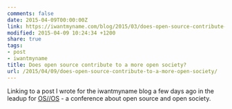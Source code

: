 ```yaml
---
comments: false
date: 2015-04-09T00:00:00Z
link: https://iwantmyname.com/blog/2015/03/does-open-source-contribute-to-a-more-open-society.html
modified: 2015-04-09 10:24:34 +1200
share: true
tags:
- post
- iwantmyname
title: Does open source contribute to a more open society?
url: /2015/04/09/does-open-source-contribute-to-a-more-open-society/
---
```


Linking to a post I wrote for the iwantmyname blog a few days ago in the
leadup for [OS//OS](http://www.opensourceopensociety.com/) - a
conference about open source and open society.
